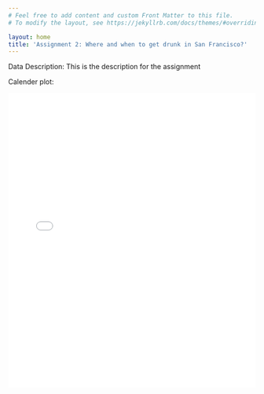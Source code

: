 ```yaml
---
# Feel free to add content and custom Front Matter to this file.
# To modify the layout, see https://jekyllrb.com/docs/themes/#overriding-theme-defaults

layout: home
title: 'Assignment 2: Where and when to get drunk in San Francisco?'
---
```


Data Description:
This is the description for the assignment


Calender plot:
<iframe src="/calender_drunkenness_plot.html" width="100%" height="600" frameborder="0"></iframe>


